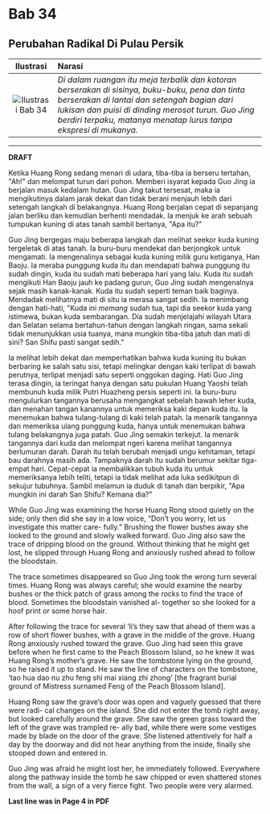 # Bab 34
## Perubahan Radikal Di Pulau Persik

| Ilustrasi | Narasi |
|   :---:   | :---   |
| ![Ilustrasi Bab 34](https://res.cloudinary.com/drzjshskk/image/upload/v1676693640/sdyxz/originals/loch-34_txqrlu.jpg)  | _Di dalam ruangan itu meja terbalik dan kotoran berserakan di sisinya, buku-buku, pena dan tinta berserakan di lantai dan setengah bagian dari lukisan dan puisi di dinding merosot turun. Guo Jing berdiri terpaku, matanya menatap lurus tanpa ekspresi di mukanya._ |

***

**DRAFT**

Ketika Huang Rong sedang menari di udara, tiba-tiba ia berseru tertahan, "Ah!" dan melompat turun dari pohon. Memberi 
isyarat kepada Guo Jing ia berjalan masuk kedalam hutan. Guo Jing takut tersesat, maka ia mengikutinya dalam jarak dekat
dan tidak berani menjauh lebih dari setengah langkah di belakangnya. Huang Rong berjalan cepat di sepanjang jalan berliku
dan kemudian berhenti mendadak. Ia menjuk ke arah sebuah tumpukan kuning di atas tanah sambil bertanya, "Apa itu?"

Guo Jing bergegas maju beberapa langkah dan melihat seekor kuda kuning tergeletak di atas tanah. Ia buru-buru mendekat dan 
berjongkok untuk mengamati. Ia mengenalinya sebagai kuda kuning milik guru ketiganya, Han Baoju. Ia meraba punggung kuda itu 
dan mendapati bahwa punggung itu sudah dingin, kuda itu sudah mati beberapa hari yang lalu. Kuda itu sudah mengikuti 
Han Baoju jauh ke padang gurun, Guo Jing sudah mengenalnya sejak masih kanak-kanak. Kuda itu sudah seperti teman baik baginya.
Mendadak melihatnya mati di situ ia merasa sangat sedih. Ia menimbang dengan hati-hati, "Kuda ini _memang_ sudah tua, tapi 
dia seekor kuda yang istimewa, bukan kuda sembarangan. Dia sudah menjelajahi wilayah Utara dan Selatan selama bertahun-tahun
dengan langkah ringan, sama sekali tidak menunjukkan usia tuanya, mana mungkin tiba-tiba jatuh dan mati di sini? San Shifu 
pasti sangat sedih."

Ia melihat lebih dekat dan memperhatikan bahwa kuda kuning itu bukan berbaring ke salah satu sisi, tetapi melingkar 
dengan kaki terlipat di bawah perutnya, terlipat menjadi satu seperti onggokan daging. Hati Guo Jing terasa dingin,
ia teringat hanya dengan satu pukulan Huang Yaoshi telah membunuh kuda milik Putri Huazheng persis seperti ini. Ia 
buru-buru mengulurkan tangannya berusaha mengangkat sebelah bawah leher kuda, dan menahan tangan kanannya untuk memeriksa
kaki depan kuda itu. Ia menemukan bahwa tulang-tulang di kaki telah patah. Ia menarik tangannya dan memeriksa ulang 
punggung kuda, hanya untuk menemukan bahwa tulang belakangnya juga patah. Guo Jing semakin terkejut. Ia menarik tangannya 
dari kuda dan melompat ngeri karena melihat tangannya berlumuran darah. Darah itu telah berubah menjadi ungu kehitaman,
tetapi bau darahnya masih ada. Tampaknya darah itu sudah berumur sekitar tiga-empat hari. Cepat-cepat ia membalikkan tubuh 
kuda itu untuk memeriksanya lebih teliti, tetapi ia tidak melihat ada luka sedikitpun di sekujur tubuhnya. Sambil melamun 
ia duduk di tanah dan berpikir, "Apa mungkin ini darah San Shifu? Kemana dia?"


While Guo Jing was examining the horse Huang Rong stood quietly on the side; only
then did she say in a low voice, “Don’t you worry, let us investigate this matter care-
fully.” Brushing the flower bushes away she looked to the ground and slowly walked
forward. Guo Jing also saw the trace of dripping blood on the ground. Without thinking
that he might get lost, he slipped through Huang Rong and anxiously rushed ahead to
follow the bloodstain.

The trace sometimes disappeared so Guo Jing took the wrong turn several times. Huang
Rong was always careful; she would examine the nearby bushes or the thick patch of
grass among the rocks to find the trace of blood. Sometimes the bloodstain vanished al-
together so she looked for a hoof print or some horse hair.

After following the trace for several ‘li’s they saw that ahead of them was a row of short
flower bushes, with a grave in the middle of the grove. Huang Rong anxiously rushed
toward the grave. Guo Jing had seen this grave before when he first came to the Peach
Blossom Island, so he knew it was Huang Rong’s mother’s grave. He saw the tombstone
lying on the ground, so he raised it up to stand. He saw the line of characters on the
tombstone, ‘tao hua dao nu zhu feng shi mai xiang zhi zhong’ [the fragrant burial
ground of Mistress surnamed Feng of the Peach Blossom Island].

Huang Rong saw the grave’s door was open and vaguely guessed that there were radi-
cal changes on the island. She did not enter the tomb right away, but looked carefully
around the grave. She saw the green grass toward the left of the grave was trampled re-
ally bad, while there were some vestiges made by blade on the door of the grave. She
listened attentively for half a day by the doorway and did not hear anything from the
inside, finally she stooped down and entered in.

Guo Jing was afraid he might lost her, he immediately followed. Everywhere along the
pathway inside the tomb he saw chipped or even shattered stones from the wall, a sign
of a very fierce fight. Two people were very alarmed.

**Last line was in Page 4 in PDF**

